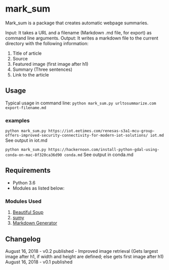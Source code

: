 # mark_sum
Mark_sum is a package that creates automatic webpage summaries.

Input: It takes a URL and a filename (Markdown .md file, for export) as command line arguments.
Output: It writes a markdown file to the current directory with the following information:

1. Title of article
2. Source
3. Featured image (first image after h1)
4. Summary (Three sentences)
5. Link to the article

## Usage

Typical usage in command line:
`python mark_sum.py urltosummarize.com export-filename.md`

### examples
`python mark_sum.py https://iot.eetimes.com/renesas-s3a1-mcu-group-offers-improved-security-connectivity-for-modern-iot-solutions/ iot.md`
See output in iot.md

`python mark_sum.py https://hackernoon.com/install-python-gdal-using-conda-on-mac-8f320ca36d90 conda.md`
See output in conda.md

## Requirements
* Python 3.6
* Modules as listed below:

### Modules Used
1. [Beautiful Soup](https://www.crummy.com/software/BeautifulSoup/bs4/doc/)
2. [sumy](https://github.com/miso-belica/sumy)
3. [Markdown Generator](https://github.com/cmccandless/markdown-generator)


## Changelog
August 16, 2018 - v0.2 published - Improved image retrieval (Gets largest image after h1, if width and height are defined; else gets first image after h1)
August 16, 2018 - v0.1 published




